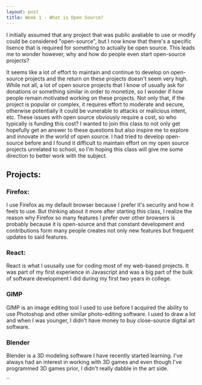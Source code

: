 ```yaml
---
layout: post
title: Week 1 - What is Open Source?
---
```


I initially assumed that any project that was public avaliable to use or modify could be considered "open-source", but I now know that there's a specific lisence that is required for something to actually be open source. This leads me to wonder however, why and how do people even start open-source projects? 

<!--more-->

It seems like a lot of effort to maintain and continue to develop on open-source projects and the return on these projects doesn't seem very high. While not all, a lot of open source projects that I know of usually ask for donations or something similar in order to monetize, so I wonder if how people remain motivated working on these projects. Not only that, if the project is popular or complex, it requires effort to moderate and secure, otherwise potentially it could be vunerable to attacks or malicious intent, etc. These issues with open source obviously require a cost, so who typically is funding this cost?
I wanted to join this class to not only get hopefully get an answer to these questions but also inspire me to explore and innovate in the world of open source. I had tried to develop open-source before and I found it difficult to maintain effort on my open source projects unrelated to school, so I'm hoping this class will give me some direction to better work with the subject.

## Projects:
### Firefox:
I use Firefox as my default browser because I prefer it's security and how it feels to use. But thinking about it more after starting this class, I realize the reason why Firefox so many features I prefer over other browsers is probably because it is open-source and that constant development and contributions form many people creates not only new features but frequent updates to said features.
### React:
React is what I ususally use for coding most of my web-based projects. It was part of my first experience in Javascript and was a big part of the bulk of software development I did during my first two years in college.
### GIMP
GIMP is an image editing tool I used to use before I acquired the ability to use Photoshop and other similar photo-editing software. I used to draw a lot and when I was younger, I didn't have money to buy close-source digital art software.
### Blender
Blender is a 3D modeling software I have recently started learning. I've always had an interest in working with 3D games and even though I've programmed 3D games prior, I didn't really dabble in the art side.

``
